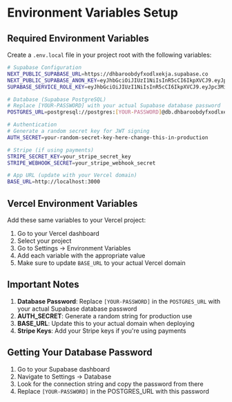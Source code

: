 # Environment Variables Setup

## Required Environment Variables

Create a `.env.local` file in your project root with the following variables:

```bash
# Supabase Configuration
NEXT_PUBLIC_SUPABASE_URL=https://dhbaroobdyfxodlxekja.supabase.co
NEXT_PUBLIC_SUPABASE_ANON_KEY=eyJhbGciOiJIUzI1NiIsInR5cCI6IkpXVCJ9.eyJpc3MiOiJzdXBhYmFzZSIsInJlZiI6ImRoYmFyb29iZHlmeG9kbHhla2phIiwicm9sZSI6ImFub24iLCJpYXQiOjE3NTc0NDc5OTcsImV4cCI6MjA3MzAyMzk5N30.hzPE3eA-EKuK6kToQRK6vov04in97lGkPHydFf1zZ78
SUPABASE_SERVICE_ROLE_KEY=eyJhbGciOiJIUzI1NiIsInR5cCI6IkpXVCJ9.eyJpc3MiOiJzdXBhYmFzZSIsInJlZiI6ImRoYmFyb29iZHlmeG9kbHhla2phIiwicm9sZSI6InNlcnZpY2Vfcm9sZSIsImlhdCI6MTc1NzQ0Nzk5NywiZXhwIjoyMDczMDIzOTk3fQ.EhgjqUPPT3ukskDsyoJDli88sWIPmvGnj-aEbw6HFyY

# Database (Supabase PostgreSQL)
# Replace [YOUR-PASSWORD] with your actual Supabase database password
POSTGRES_URL=postgresql://postgres:[YOUR-PASSWORD]@db.dhbaroobdyfxodlxekja.supabase.co:5432/postgres

# Authentication
# Generate a random secret key for JWT signing
AUTH_SECRET=your-random-secret-key-here-change-this-in-production

# Stripe (if using payments)
STRIPE_SECRET_KEY=your_stripe_secret_key
STRIPE_WEBHOOK_SECRET=your_stripe_webhook_secret

# App URL (update with your Vercel domain)
BASE_URL=http://localhost:3000
```

## Vercel Environment Variables

Add these same variables to your Vercel project:

1. Go to your Vercel dashboard
2. Select your project
3. Go to Settings → Environment Variables
4. Add each variable with the appropriate value
5. Make sure to update `BASE_URL` to your actual Vercel domain

## Important Notes

1. **Database Password**: Replace `[YOUR-PASSWORD]` in the `POSTGRES_URL` with your actual Supabase database password
2. **AUTH_SECRET**: Generate a random string for production use
3. **BASE_URL**: Update this to your actual domain when deploying
4. **Stripe Keys**: Add your Stripe keys if you're using payments

## Getting Your Database Password

1. Go to your Supabase dashboard
2. Navigate to Settings → Database
3. Look for the connection string and copy the password from there
4. Replace `[YOUR-PASSWORD]` in the POSTGRES_URL with this password
